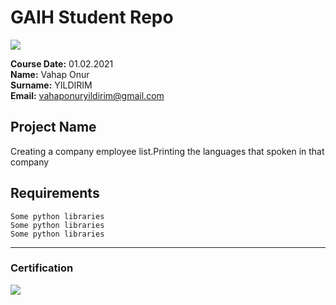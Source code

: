 # GAIH Student Repo
![](img/logo.png)

**Course Date:** 01.02.2021 <br>
**Name:** Vahap Onur <br>
**Surname:** YILDIRIM<br>
**Email:** vahaponuryildirim@gmail.com 



## Project Name
Creating a company employee list.Printing the languages that spoken in that company

## Requirements
```
Some python libraries
Some python libraries
Some python libraries
```
---

### Certification
![](img/certificate_ex.png)

